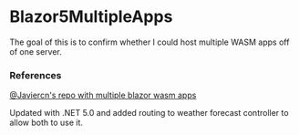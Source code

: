 # Blazor5MultipleApps

The goal of this is to confirm whether I could host multiple WASM apps off of one server.

### References
[@Javiercn's repo with multiple blazor wasm apps](https://github.com/javiercn/BlazorMultipleApps/tree/13cefa97483641e08ee2c1d7eabee186147d4dd3)

Updated with .NET 5.0 and added routing to weather forecast controller to allow both to use it.